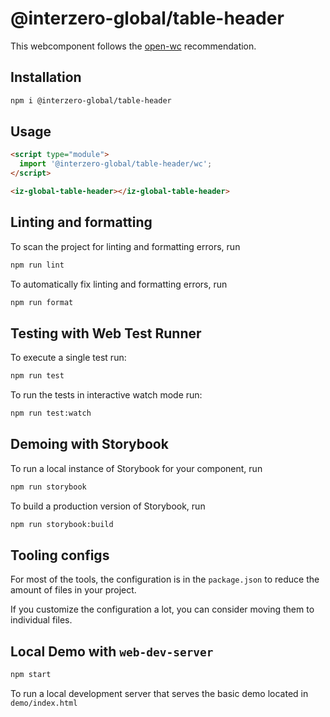 # @interzero-global/table-header

This webcomponent follows the [open-wc](https://github.com/open-wc/open-wc) recommendation.

## Installation

```bash
npm i @interzero-global/table-header
```

## Usage

```html
<script type="module">
  import '@interzero-global/table-header/wc';
</script>

<iz-global-table-header></iz-global-table-header>
```

## Linting and formatting

To scan the project for linting and formatting errors, run

```bash
npm run lint
```

To automatically fix linting and formatting errors, run

```bash
npm run format
```

## Testing with Web Test Runner

To execute a single test run:

```bash
npm run test
```

To run the tests in interactive watch mode run:

```bash
npm run test:watch
```

## Demoing with Storybook

To run a local instance of Storybook for your component, run

```bash
npm run storybook
```

To build a production version of Storybook, run

```bash
npm run storybook:build
```


## Tooling configs

For most of the tools, the configuration is in the `package.json` to reduce the amount of files in your project.

If you customize the configuration a lot, you can consider moving them to individual files.

## Local Demo with `web-dev-server`

```bash
npm start
```

To run a local development server that serves the basic demo located in `demo/index.html`
